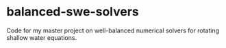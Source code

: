 # balanced-swe-solvers
Code for my master project on well-balanced numerical solvers for rotating shallow water equations.
